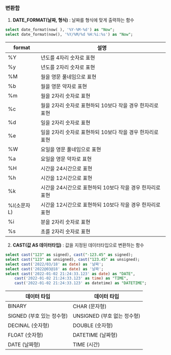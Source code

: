 ### 변환함
1. **DATE_FORMAT(날짜, 형식)** : 날짜를 형식에 맞게 출력하는 함수 
```sql
select date_format(now( ), '%Y-%M-%d') as "Now"; 
select date_format(now(), '%Y/%M/%d %H:%i:%s') as "Now";
```

| format    | 설명                                 |
| --------- | ---------------------------------- |
| %Y        | 년도를 4자리 숫자로 표현                     |
| %y        | 년도를 2자리 숫자로 표현                     |
| %M        | 월을 영문 풀네임으로 표현                     |
| %b        | 월을 영문 약자로 표현                       |
| %m        | 월을 2자리 숫자로 표현                      |
| %c        | 월을 2자리 숫자로 표현하되 10보다 작을 경우 한자리로 표현 |
| %d        | 일을 2자리 숫자로 표현                      |
| %e        | 일을 2자리 숫자로 표현하되 10보다 작을 경우 한자리로 표현 |
| %W        | 요일을 영문 풀네임으로 표현                    |
| %a        | 요일을 영문 약자로 표현                      |
| %H        | 시간을 24시간으로 표현                      |
| %h        | 시간을 12시간으로 표현                      |
| %k        | 시간을 24시간으로 표현하되 10보다 작을 경우 한자리로 표현 |
| %l(소문자 L) | 시간을 12시간으로 표현하되 10보다 작을 경우 한자리로 표현 |
| %i        | 분을 2자리 숫자로 표현                      |
| %s        | 초를 2자리 숫자로 표현                      |
2. **CAST(값 AS 데이터타입)** : 값을 지정된 데이터타입으로 변환하는 함수
```sql
select cast("123" as signed), cast("-123.45" as signed); 
select cast("123" as unsigned), cast("123.45" as unsigned); 
select cast('2022/03/18' as date) as '날짜'; 
select cast('2022@03@18' as date) as '날짜'; 
select cast('2022-01-02 21:24:33.123' as date) as "DATE", 
	cast('2022-01-02 21:24:33.123' as time) as "TIME", 
	cast('2022-01-02 21:24:33.123' as datetime) as "DATETIME";
```

| 데이터 타입             | 데이터 타입               |
| ------------------ | -------------------- |
| BINARY             | CHAR (문자형)           |
| SIGNED (부호 있는 정수형) | UNSIGNED (부호 없는 정수형) |
| DECINAL (숫자형)      | DOUBLE (숫자형)         |
| FLOAT (숫자형)        | DATETIME (날짜형)       |
| DATE (날짜형)         | TIME (시간)            |
